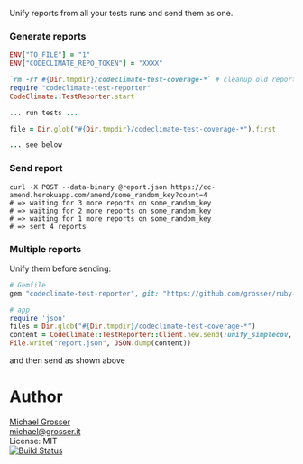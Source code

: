 Unify reports from all your tests runs and send them as one.

### Generate reports

```Ruby
ENV["TO_FILE"] = "1"
ENV["CODECLIMATE_REPO_TOKEN"] = "XXXX"

`rm -rf #{Dir.tmpdir}/codeclimate-test-coverage-*` # cleanup old reports
require "codeclimate-test-reporter"
CodeClimate::TestReporter.start

... run tests ...

file = Dir.glob("#{Dir.tmpdir}/codeclimate-test-coverage-*").first

... see below
```

### Send report

```
curl -X POST --data-binary @report.json https://cc-amend.herokuapp.com/amend/some_random_key?count=4
# => waiting for 3 more reports on some_random_key
# => waiting for 2 more reports on some_random_key
# => waiting for 1 more reports on some_random_key
# => sent 4 reports
```

### Multiple reports
Unify them before sending:

```Ruby
# Gemfile
gem "codeclimate-test-reporter", git: "https://github.com/grosser/ruby-test-reporter.git", ref: "grosser/merge2"

# app
require 'json'
files = Dir.glob("#{Dir.tmpdir}/codeclimate-test-coverage-*")
content = CodeClimate::TestReporter::Client.new.send(:unify_simplecov, files)
File.write("report.json", JSON.dump(content))
```

and then send as shown above


Author
======
[Michael Grosser](http://grosser.it)<br/>
michael@grosser.it<br/>
License: MIT<br/>
[![Build Status](https://travis-ci.org/grosser/amend.png)](https://travis-ci.org/grosser/amend)
